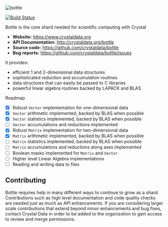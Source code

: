![bottle](https://raw.githubusercontent.com/crystal-data/bottle/master/static/bottle_logo.png)

[![Build Status](https://travis-ci.org/crystal-data/bottle.svg?branch=master)](https://travis-ci.org/crystal-data/bottle)

Bottle is the core shard needed for scientific computing with Crystal

- **Website:** https://www.crystaldata.org
- **API Documentation:** http://crystaldata.org/bottle
- **Source code:** https://github.com/crystaldata/bottle
- **Bug reports:** https://github.com/crystaldata/bottle/issues

It provides:

- efficient 1 and 2-dimensional data structures
- sophisticated reduction and accumulation routines
- data structures that can easily be passed to C libraries
- powerful linear algebra routines backed by LAPACK and BLAS

Roadmap

- [x] Robust `Vector` implementation for one-dimensional data
- [x] `Vector` arithmetic implemented, backed by BLAS when possible
- [x] `Vector` statistics implemented, backed by BLAS when possible
- [ ] `Vector` accumulations and reductions implemented
- [x] Robust `Matrix` implementation for two-dimensional data
- [x] `Matrix` arithmetic implemented, backed by BLAS when possible
- [ ] `Matrix` statistics implemented, backed by BLAS when possible
- [ ] `Matrix` accumulations and reductions along axes implemented
- [ ] Boolean masks implemented for `Matrix` and `Vector`
- [ ] Higher level Linear Algebra implementations
- [ ] Reading and writing data to files

Contributing
------------
Bottle requires help in many different ways to continue to grow as a shard.
Contributions such as high level documentation and code quality checks are needed just
as much as API enhancements.  If you are considering larger scale contributions
that extend beyond minor enhancements and bug fixes, contact Crystal Data
in order to be added to the organization to gain access to review and merge
permissions.
